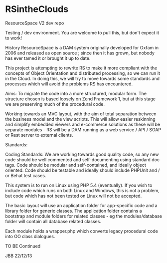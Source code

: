 RSintheClouds
=============

ResourceSpace V2 dev repo

Testing / dev environment.  You are welcome to pull this, but don't expect it to work!

History
ResourceSpace is a DAM system originally developed for Oxfam in 2006
and released as open source ; since then it has grown, but nobody has ever tamed it
or brought it up to date.

This project is attempting to rewrite RS to make it more compliant with the
concepts of Object Orientation and distributed processing, so we can run
it in the Cloud.  In doing this, we will try to move towards some standards and
processes which will avoid the problems RS has encountered.

Aims:
To migrate the code into a more structured, modular form.  The structure chosen
is based loosely on Zend Framework 1, but at this stage we are preserving much
of the procedural code.

Working towards an MVC layout, with the aim of total separation between the
business model and the view scripts.  This will allow easier reskinning and
simplify embedded viewers and e-commerce solutions as these will be separate
modules - RS will be a DAM running as a web service / API / SOAP or Rest server
to external clients.

Standards:

Coding Standards:
We are working towards good quality code, so any new code should be well commented and
self-documenting using standard doc tags.  Code should be modular and
self-contained, and ideally object oriented.
Code should be testable and ideally should include PHPUnit and / or Behat test cases.

This system is to run on Linux using PHP 5.4 (eventually).  If you wish to include
code which runs on both Linux and Windows, this is not a problem, but code which
has not been tested on Linux will not be accepted.

The basic layout will use an application folder for app-specific code and
a library folder for generic classes.  The application folder contains a bootstrap
and module folders for related classes - eg the modules/database folder will contain
all database related classes.

Each module holds a wrapper.php which converts legacy procedural code into OO
class dialogues.

TO BE Continued

JBB
22/12/13

